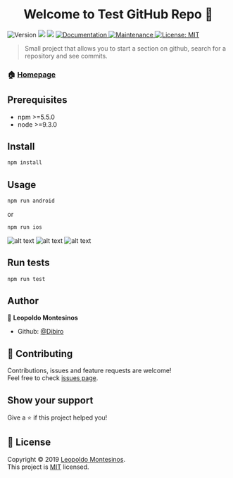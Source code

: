 <h1 align="center">Welcome to Test GitHub Repo 👋</h1>
<p>
  <img alt="Version" src="https://img.shields.io/badge/version-0.1-blue.svg?cacheSeconds=2592000" />
  <img src="https://img.shields.io/badge/npm-%3E%3D5.5.0-blue.svg" />
  <img src="https://img.shields.io/badge/node-%3E%3D9.3.0-blue.svg" />
  <a href="https://github.com/kefranabg/readme-md-generator#readme">
    <img alt="Documentation" src="https://img.shields.io/badge/documentation-yes-brightgreen.svg" target="_blank" />
  </a>
  <a href="https://github.com/kefranabg/readme-md-generator/graphs/commit-activity">
    <img alt="Maintenance" src="https://img.shields.io/badge/Maintained%3F-yes-green.svg" target="_blank" />
  </a>
  <a href="https://github.com/kefranabg/readme-md-generator/blob/master/LICENSE">
    <img alt="License: MIT" src="https://img.shields.io/badge/License-MIT-yellow.svg" target="_blank" />
  </a>
</p>

> Small project that allows you to start a section on github, search for a repository and see commits.

### 🏠 [Homepage](https://github.com/dibiro/test_github_repo)

## Prerequisites

- npm >=5.5.0
- node >=9.3.0

## Install

```sh
npm install
```

## Usage

```sh
npm run android
```

or 

```sh
npm run ios
```

![alt text](https://github.com/dibiro/test_github_repo/blob/master/img/login.png?raw=true)
![alt text](https://github.com/dibiro/test_github_repo/blob/master/img/repo.png?raw=true)
![alt text](https://github.com/dibiro/test_github_repo/blob/master/img/commit2.png?raw=true)

## Run tests

```sh
npm run test
```

## Author

👤 **Leopoldo Montesinos**

* Github: [@Dibiro](https://github.com/Dibiro)

## 🤝 Contributing

Contributions, issues and feature requests are welcome!<br />Feel free to check [issues page](https://github.com/dibiro/test_github_repo/issues).

## Show your support

Give a ⭐️ if this project helped you!

## 📝 License

Copyright © 2019 [Leopoldo Montesinos](https://github.com/Dibiro).<br />
This project is [MIT](https://github.com/dibiro/test_github_repo/LICENSE) licensed.
